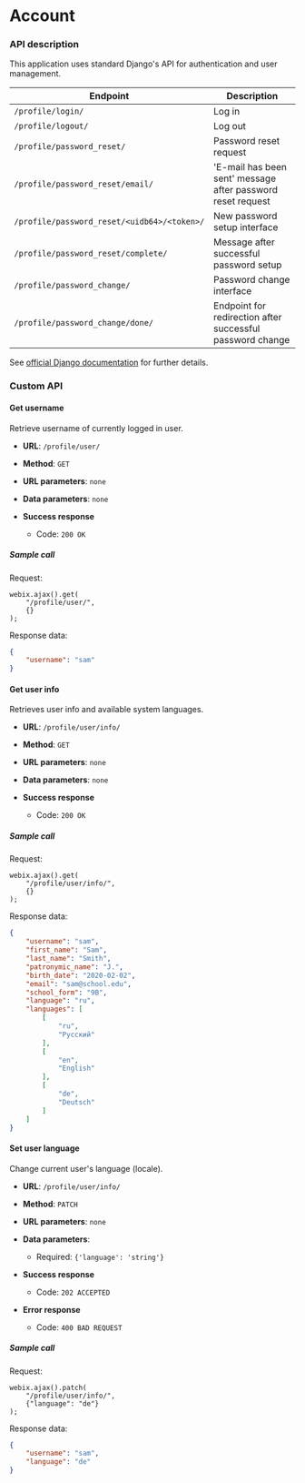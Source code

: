 # Account


### API description

This application uses standard Django's API for authentication and user
management.

| Endpoint | Description |
| -------- | ----------- |
| `/profile/login/` | Log in |
| `/profile/logout/` | Log out |
| `/profile/password_reset/` | Password reset request |
| `/profile/password_reset/email/` | 'E-mail has been sent' message after password reset request |
| `/profile/password_reset/<uidb64>/<token>/` | New password setup interface |
| `/profile/password_reset/complete/` | Message after successful password setup |
| `/profile/password_change/` | Password change interface |
| `/profile/password_change/done/` | Endpoint for redirection after successful password change |

See [official Django documentation](https://docs.djangoproject.com/en/2.0/topics/auth/)
for further details.

### Custom API

#### Get username

Retrieve username of currently logged in user.

* **URL**:
`/profile/user/`

* **Method**:
`GET`
  
* **URL parameters**:
`none`

* **Data parameters**:
`none`

* **Success response**
    * Code: `200 OK`
 
##### Sample call

Request:
```
webix.ajax().get(
    "/profile/user/",
    {}
);
```

Response data:
```json
{
    "username": "sam"
}
```

#### Get user info

Retrieves user info and available system languages.

* **URL**:
`/profile/user/info/`

* **Method**:
`GET`
  
* **URL parameters**:
`none`

* **Data parameters**:
`none`

* **Success response**
    * Code: `200 OK`
 
##### Sample call

Request:
```
webix.ajax().get(
    "/profile/user/info/",
    {}
);
```

Response data:
```json
{
    "username": "sam",
    "first_name": "Sam",
    "last_name": "Smith",
    "patronymic_name": "J.",
    "birth_date": "2020-02-02",
    "email": "sam@school.edu",
    "school_form": "9B",
    "language": "ru",
    "languages": [
        [
            "ru",
            "Русский"
        ],
        [
            "en",
            "English"
        ],
        [
            "de",
            "Deutsch"
        ]
    ]
}
```

#### Set user language

Change current user's language (locale).

* **URL**:
`/profile/user/info/`

* **Method**:
`PATCH`
  
* **URL parameters**:
`none`

* **Data parameters**:
    * Required:
    `{'language': 'string'}`

* **Success response**
    * Code: `202 ACCEPTED`

* **Error response**
    * Code: `400 BAD REQUEST`
 
##### Sample call

Request:
```
webix.ajax().patch(
    "/profile/user/info/",
    {"language": "de"}
);
```

Response data:
```json
{
    "username": "sam",
    "language": "de"
}
```

